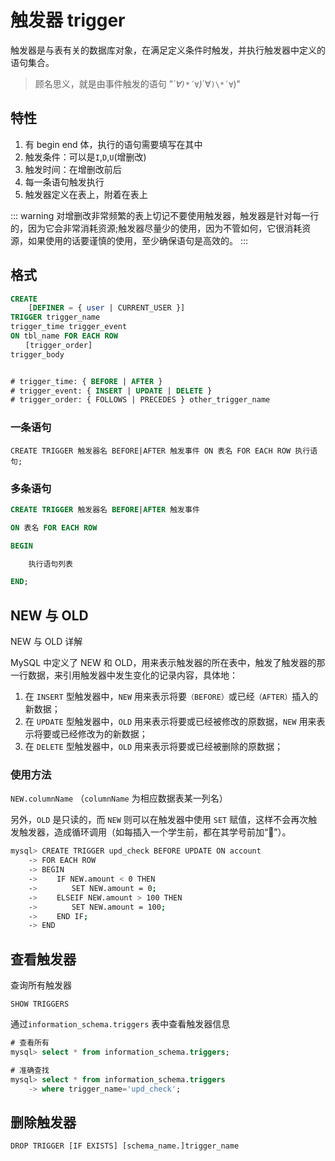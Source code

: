 # 触发器 trigger

触发器是与表有关的数据库对象，在满足定义条件时触发，并执行触发器中定义的语句集合。

> 顾名思义，就是由事件触发的语句 "*´∀`)*´∀`)*´∀`)\*´∀`)"

## 特性

1. 有 begin end 体，执行的语句需要填写在其中
2. 触发条件：可以是`I`,`D`,`U`(增删改)
3. 触发时间：在增删改前后
4. 每一条语句触发执行
5. 触发器定义在表上，附着在表上

::: warning
对增删改非常频繁的表上切记不要使用触发器，触发器是针对每一行的，因为它会非常消耗资源;触发器尽量少的使用，因为不管如何，它很消耗资源，如果使用的话要谨慎的使用，至少确保语句是高效的。
:::

## 格式

```sql
CREATE
    [DEFINER = { user | CURRENT_USER }]
TRIGGER trigger_name
trigger_time trigger_event
ON tbl_name FOR EACH ROW
　　[trigger_order]
trigger_body


# trigger_time: { BEFORE | AFTER }
# trigger_event: { INSERT | UPDATE | DELETE }
# trigger_order: { FOLLOWS | PRECEDES } other_trigger_name
```

### 一条语句

`CREATE TRIGGER 触发器名 BEFORE|AFTER 触发事件 ON 表名 FOR EACH ROW 执行语句;`

### 多条语句

```sql
CREATE TRIGGER 触发器名 BEFORE|AFTER 触发事件

ON 表名 FOR EACH ROW

BEGIN

    执行语句列表

END;
```

## NEW 与 OLD

NEW 与 OLD 详解

MySQL 中定义了 NEW 和 OLD，用来表示触发器的所在表中，触发了触发器的那一行数据，来引用触发器中发生变化的记录内容，具体地：

1. 在 `INSERT` 型触发器中，`NEW` 用来表示将要`（BEFORE）`或已经`（AFTER）`插入的新数据；
2. 在 `UPDATE` 型触发器中，`OLD` 用来表示将要或已经被修改的原数据，`NEW` 用来表示将要或已经修改为的新数据；
3. 在 `DELETE` 型触发器中，`OLD` 用来表示将要或已经被删除的原数据；

### 使用方法

`NEW.columnName` （`columnName` 为相应数据表某一列名）

另外，`OLD` 是只读的，而 `NEW` 则可以在触发器中使用 `SET` 赋值，这样不会再次触发触发器，造成循环调用（如每插入一个学生前，都在其学号前加“🐷”）。

```bash
mysql> CREATE TRIGGER upd_check BEFORE UPDATE ON account
    -> FOR EACH ROW
    -> BEGIN
    -> 　　IF NEW.amount < 0 THEN
    -> 　　　　SET NEW.amount = 0;
    -> 　　ELSEIF NEW.amount > 100 THEN
    -> 　　　　SET NEW.amount = 100;
    -> 　　END IF;
    -> END
```

## 查看触发器

查询所有触发器

`SHOW TRIGGERS`

通过`information_schema.triggers` 表中查看触发器信息

```sql
# 查看所有
mysql> select * from information_schema.triggers;

# 准确查找
mysql> select * from information_schema.triggers
    -> where trigger_name='upd_check';
```

## 删除触发器

`DROP TRIGGER [IF EXISTS] [schema_name.]trigger_name`
